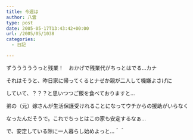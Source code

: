 ```yaml
---
title: 今週は
author: 八雲
type: post
date: 2005-05-17T13:43:42+00:00
url: /2005/05/1038
categories:
  - 日記

---
```

ずうううううっと残業！　おかげで残業代がちっとはでる…カナ

それはそうと、昨日家に帰ってくるとナゼか親が二人して機嫌よさげに
  
していて、？？？と思いつつご飯を食べておりますと…
  
弟の（元）嫁さんが生活保護受けれることになってウチからの援助がいらなく
  
なったんだそうで。これでちっとはこの家も安定するなぁ…

で、安定している隙に一人暮らし始めよっと…＾＾